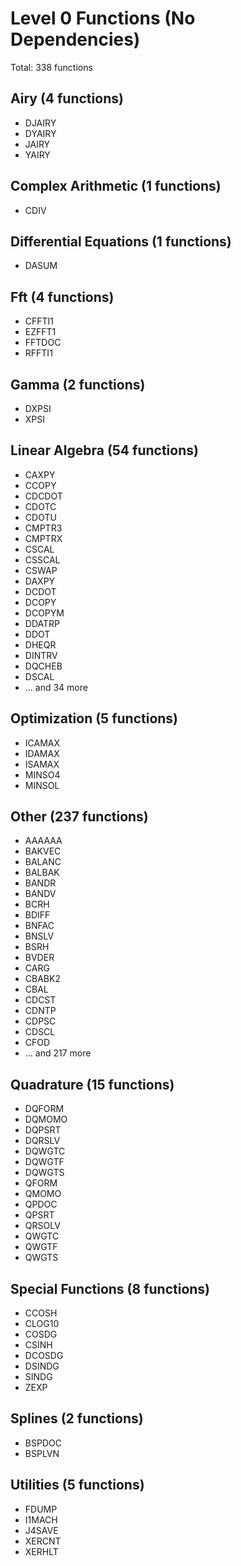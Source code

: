 # Level 0 Functions (No Dependencies)

Total: 338 functions

## Airy (4 functions)

- DJAIRY
- DYAIRY
- JAIRY
- YAIRY

## Complex Arithmetic (1 functions)

- CDIV

## Differential Equations (1 functions)

- DASUM

## Fft (4 functions)

- CFFTI1
- EZFFT1
- FFTDOC
- RFFTI1

## Gamma (2 functions)

- DXPSI
- XPSI

## Linear Algebra (54 functions)

- CAXPY
- CCOPY
- CDCDOT
- CDOTC
- CDOTU
- CMPTR3
- CMPTRX
- CSCAL
- CSSCAL
- CSWAP
- DAXPY
- DCDOT
- DCOPY
- DCOPYM
- DDATRP
- DDOT
- DHEQR
- DINTRV
- DQCHEB
- DSCAL
- ... and 34 more

## Optimization (5 functions)

- ICAMAX
- IDAMAX
- ISAMAX
- MINSO4
- MINSOL

## Other (237 functions)

- AAAAAA
- BAKVEC
- BALANC
- BALBAK
- BANDR
- BANDV
- BCRH
- BDIFF
- BNFAC
- BNSLV
- BSRH
- BVDER
- CARG
- CBABK2
- CBAL
- CDCST
- CDNTP
- CDPSC
- CDSCL
- CFOD
- ... and 217 more

## Quadrature (15 functions)

- DQFORM
- DQMOMO
- DQPSRT
- DQRSLV
- DQWGTC
- DQWGTF
- DQWGTS
- QFORM
- QMOMO
- QPDOC
- QPSRT
- QRSOLV
- QWGTC
- QWGTF
- QWGTS

## Special Functions (8 functions)

- CCOSH
- CLOG10
- COSDG
- CSINH
- DCOSDG
- DSINDG
- SINDG
- ZEXP

## Splines (2 functions)

- BSPDOC
- BSPLVN

## Utilities (5 functions)

- FDUMP
- I1MACH
- J4SAVE
- XERCNT
- XERHLT
